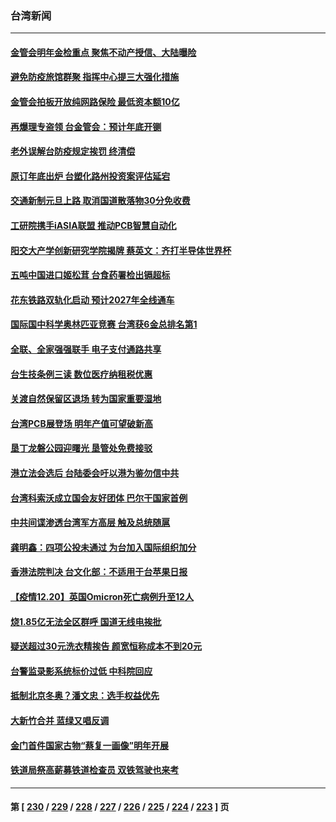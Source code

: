 ### 台湾新闻
---
#### [金管会明年金检重点 聚焦不动产授信、大陆曝险](../../pages/ncid1349361/n13450811.md) 
#### [避免防疫旅馆群聚 指挥中心提三大强化措施](../../pages/ncid1349361/n13450813.md) 
#### [金管会拍板开放纯网路保险 最低资本额10亿](../../pages/ncid1349361/n13450802.md) 
#### [再爆理专盗领 台金管会：预计年底开铡](../../pages/ncid1349361/n13450737.md) 
#### [老外误解台防疫规定挨罚 终清偿](../../pages/ncid1349361/n13450675.md) 
#### [原订年底出炉 台塑化路州投资案评估延宕](../../pages/ncid1349361/n13450642.md) 
#### [交通新制元旦上路 取消国道散落物30分免收费](../../pages/ncid1349361/n13450744.md) 
#### [工研院携手iASIA联盟 推动PCB智慧自动化](../../pages/ncid1349361/n13450635.md) 
#### [阳交大产学创新研究学院揭牌 蔡英文：齐打半导体世界杯](../../pages/ncid1349361/n13450751.md) 
#### [五吨中国进口姬松茸 台食药署检出镉超标](../../pages/ncid1349361/n13450678.md) 
#### [花东铁路双轨化启动 预计2027年全线通车](../../pages/ncid1349361/n13450741.md) 
#### [国际国中科学奥林匹亚竞赛 台湾获6金总排名第1](../../pages/ncid1349361/n13450746.md) 
#### [全联、全家强强联手 电子支付通路共享](../../pages/ncid1349361/n13450755.md) 
#### [台生技条例三读 数位医疗纳租税优惠](../../pages/ncid1349361/n13450668.md) 
#### [关渡自然保留区退场 转为国家重要湿地](../../pages/ncid1349361/n13450665.md) 
#### [台湾PCB展登场 明年产值可望破新高](../../pages/ncid1349361/n13450645.md) 
#### [垦丁龙磐公园迎曙光 垦管处免费接驳](../../pages/ncid1349361/n13450637.md) 
#### [港立法会选后 台陆委会吁以港为鉴勿信中共](../../pages/ncid1349361/n13450223.md) 
#### [台湾科索沃成立国会友好团体 巴尔干国家首例](../../pages/ncid1349361/n13449726.md) 
#### [中共间谍渗透台湾军方高层 触及总统随扈](../../pages/ncid1349361/n13449173.md) 
#### [龚明鑫：四项公投未通过 为台加入国际组织加分](../../pages/ncid1349361/n13448342.md) 
#### [香港法院判决 台文化部：不适用于台苹果日报](../../pages/ncid1349361/n13448336.md) 
#### [【疫情12.20】英国Omicron死亡病例升至12人](../../pages/ncid1349361/n13448318.md) 
#### [烧1.85亿无法全区群呼 国道无线电挨批](../../pages/ncid1349361/n13448533.md) 
#### [疑送超过30元洗衣精挨告 颜宽恒称成本不到20元](../../pages/ncid1349361/n13448535.md) 
#### [台警监录影系统标价过低 中科院回应](../../pages/ncid1349361/n13448519.md) 
#### [抵制北京冬奥？潘文忠：选手权益优先](../../pages/ncid1349361/n13448604.md) 
#### [大新竹合并 蓝绿又唱反调](../../pages/ncid1349361/n13448524.md) 
#### [金门首件国家古物“蔡复一画像”明年开展](../../pages/ncid1349361/n13448521.md) 
#### [铁道局祭高薪募铁道检查员 双铁驾驶也来考](../../pages/ncid1349361/n13448537.md) 

---
#### 第 [ [230](./230.md) / [229](./229.md) / [228](./228.md) / [227](./227.md) / [226](./226.md) / [225](./225.md) / [224](./224.md) / [223](./223.md) ] 页
